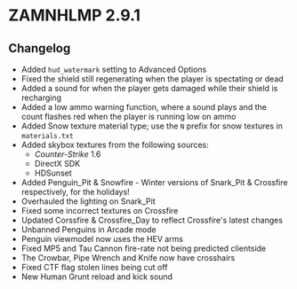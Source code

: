 # ZAMNHLMP 2.9.1
## Changelog
- Added `hud_watermark` setting to Advanced Options
- Fixed the shield still regenerating when the player is spectating or dead
- Added a sound for when the player gets damaged while their shield is recharging
- Added a low ammo warning function, where a sound plays and the count flashes red when the player is running low on ammo
- Added Snow texture material type; use the `N` prefix for snow textures in `materials.txt`
- Added skybox textures from the following sources:
	- *Counter-Strike* 1.6
	- DirectX SDK
	- HDSunset
- Added Penguin_Pit & Snowfire - Winter versions of Snark_Pit & Crossfire respectively, for the holidays!
- Overhauled the lighting on Snark_Pit 
- Fixed some incorrect textures on Crossfire
- Updated Corssfire & Crossfire_Day to reflect Crossfire's latest changes
- Unbanned Penguins in Arcade mode
- Penguin viewmodel now uses the HEV arms
- Fixed MP5 and Tau Cannon fire-rate not being predicted clientside
- The Crowbar, Pipe Wrench and Knife now have crosshairs
- Fixed CTF flag stolen lines being cut off
- New Human Grunt reload and kick sound